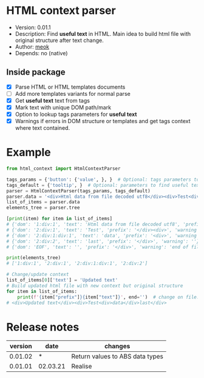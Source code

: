 # HTML context parser

* Version: 0.01.1
* Description: Find **useful text** in HTML. Main idea to build html file with original structure after text change.
* Author: [meok][author]
* Depends: no (native)

## Inside package

- [x] Parse HTML or HTML templates documents
- [ ] Add more templates variants for normal parse
- [x] Get **useful text** text from tags
- [x] Mark text with unique DOM path/mark
- [x] Option to lookup tags parameters for **useful text**
- [x] Warnings if errors in DOM structure
 or templates and get tags context where text contained.
# Example

```python
from html_context import HtmlContextParser

tags_params = {'button': {'value', }, }  # Optional: tags parameters to find useful text
tags_default = {'tooltip', }  # Optional: parameters to find useful text in all tags
parser = HtmlContextParser(tags_params, tags_default)
parser.data = '<div>Html data from file decoded utf8</div><div>Test<div>data</div>last</div>'  # Data from HTML file
list_of_items = parser.data
elements_tree = parser.tree

[print(item) for item in list_of_items]
# {'dom': '1:div:1', 'text': 'Html data from file decoded utf8', 'prefix': '<div>', 'warning': ''}
# {'dom': '2:div:1', 'text': 'Test', 'prefix': '</div><div>', 'warning': ''}
# {'dom': '2:div:1:div:1', 'text': 'data', 'prefix': '<div>', 'warning': ''}
# {'dom': '2:div:2', 'text': 'last', 'prefix': '</div>', 'warning': ''}
# {'dom': 'EOF', 'text': '', 'prefix': '</div>', 'warning': 'end of file'}

print(elements_tree)
# ['1:div:1', '2:div:1', '2:div:1:div:1', '2:div:2']

# Change/update context 
list_of_items[0]['text'] = 'Updated text'
# Build updated html file with new context but original structure
for item in list_of_items:
    print(f'{item["prefix"]}{item["text"]}', end='')  # change on file.write()
# <div>Updated text</div><div>Test<div>data</div>last</div>
```

# Release notes

| version | date     | changes                                                            |
| ------- | -------- | ------------------------------------------------------------------ |
| 0.01.02 |     *    | Return values to ABS data types                                    |
| 0.01.01 | 02.03.21 | Realise                                                            |

[author]: <https://bazha.ru> "meok home page"
